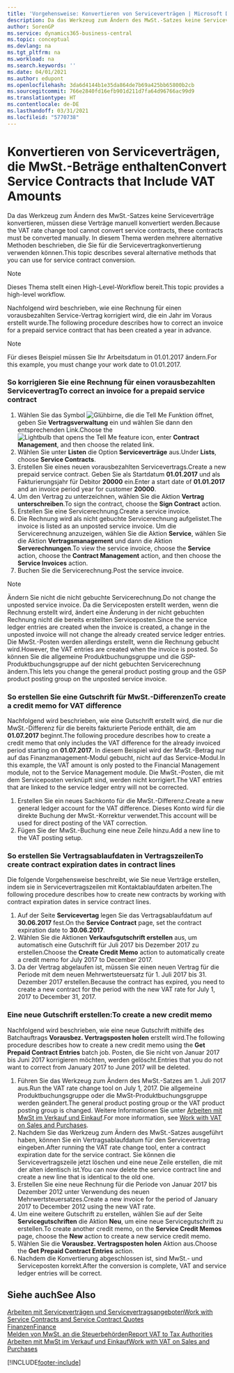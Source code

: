 ```yaml
---
title: 'Vorgehensweise: Konvertieren von Serviceverträgen | Microsoft Docs'
description: Da das Werkzeug zum Ändern des MwSt.-Satzes keine Serviceverträge konvertieren, müssen diese Verträge manuell konvertiert werden. In diesem Thema werden mehrere alternative Methoden beschrieben, die Sie für die Servicevertragkonvertierung verwenden können.
author: SorenGP
ms.service: dynamics365-business-central
ms.topic: conceptual
ms.devlang: na
ms.tgt_pltfrm: na
ms.workload: na
ms.search.keywords: ''
ms.date: 04/01/2021
ms.author: edupont
ms.openlocfilehash: 3da6d4144b1e35da864de7b69a425bb65800b2cb
ms.sourcegitcommit: 766e2840fd16efb901d211d7fa64d96766ac99d9
ms.translationtype: HT
ms.contentlocale: de-DE
ms.lasthandoff: 03/31/2021
ms.locfileid: "5770738"
---
```

# <a name="convert-service-contracts-that-include-vat-amounts"></a><span data-ttu-id="9e1a7-104">Konvertieren von Serviceverträgen, die MwSt.-Beträge enthalten</span><span class="sxs-lookup"><span data-stu-id="9e1a7-104">Convert Service Contracts that Include VAT Amounts</span></span>
<span data-ttu-id="9e1a7-105">Da das Werkzeug zum Ändern des MwSt.-Satzes keine Serviceverträge konvertieren, müssen diese Verträge manuell konvertiert werden.</span><span class="sxs-lookup"><span data-stu-id="9e1a7-105">Because the VAT rate change tool cannot convert service contracts, these contracts must be converted manually.</span></span> <span data-ttu-id="9e1a7-106">In diesem Thema werden mehrere alternative Methoden beschrieben, die Sie für die Servicevertragkonvertierung verwenden können.</span><span class="sxs-lookup"><span data-stu-id="9e1a7-106">This topic describes several alternative methods that you can use for service contract conversion.</span></span>  

> [!NOTE]  
>  <span data-ttu-id="9e1a7-107">Dieses Thema stellt einen High-Level-Workflow bereit.</span><span class="sxs-lookup"><span data-stu-id="9e1a7-107">This topic provides a high-level workflow.</span></span>  

 <span data-ttu-id="9e1a7-108">Nachfolgend wird beschrieben, wie eine Rechnung für einen vorausbezahlten Service-Vertrag korrigiert wird, die ein Jahr im Voraus erstellt wurde.</span><span class="sxs-lookup"><span data-stu-id="9e1a7-108">The following procedure describes how to correct an invoice for a prepaid service contract that has been created a year in advance.</span></span>  

> [!NOTE]  
>  <span data-ttu-id="9e1a7-109">Für dieses Beispiel müssen Sie Ihr Arbeitsdatum in 01.01.2017 ändern.</span><span class="sxs-lookup"><span data-stu-id="9e1a7-109">For this example, you must change your work date to 01.01.2017.</span></span>  

### <a name="to-correct-an-invoice-for-a-prepaid-service-contract"></a><span data-ttu-id="9e1a7-110">So korrigieren Sie eine Rechnung für einen vorausbezahlten Servicevertrag</span><span class="sxs-lookup"><span data-stu-id="9e1a7-110">To correct an invoice for a prepaid service contract</span></span>  
1. <span data-ttu-id="9e1a7-111">Wählen Sie das Symbol ![Glühbirne, die die Tell Me Funktion öffnet](media/ui-search/search_small.png "Was möchten Sie tun?"), geben Sie **Vertragsverwaltung** ein und wählen Sie dann den entsprechenden Link.</span><span class="sxs-lookup"><span data-stu-id="9e1a7-111">Choose the ![Lightbulb that opens the Tell Me feature](media/ui-search/search_small.png "Tell me what you want to do") icon, enter **Contract Management**, and then choose the related link.</span></span>  
2. <span data-ttu-id="9e1a7-112">Wählen Sie unter **Listen** die Option **Serviceverträge** aus.</span><span class="sxs-lookup"><span data-stu-id="9e1a7-112">Under **Lists**, choose **Service Contracts**.</span></span>  
3. <span data-ttu-id="9e1a7-113">Erstellen Sie eines neuen vorausbezahlten Servicevertrags.</span><span class="sxs-lookup"><span data-stu-id="9e1a7-113">Create a new prepaid service contract.</span></span> <span data-ttu-id="9e1a7-114">Geben Sie als Startdatum **01.01.2017** und als Fakturierungsjahr für Debitor **20000** ein.</span><span class="sxs-lookup"><span data-stu-id="9e1a7-114">Enter a start date of **01.01.2017** and an invoice period year for customer **20000**.</span></span>  
4. <span data-ttu-id="9e1a7-115">Um den Vertrag zu unterzeichnen, wählen Sie die Aktion **Vertrag unterschreiben**.</span><span class="sxs-lookup"><span data-stu-id="9e1a7-115">To sign the contract, choose the **Sign Contract** action.</span></span>  
5. <span data-ttu-id="9e1a7-116">Erstellen Sie eine Servicerechnung.</span><span class="sxs-lookup"><span data-stu-id="9e1a7-116">Create a service invoice.</span></span>
6. <span data-ttu-id="9e1a7-117">Die Rechnung wird als nicht gebuchte Servicerechnung aufgelistet.</span><span class="sxs-lookup"><span data-stu-id="9e1a7-117">The invoice is listed as an unposted service invoice.</span></span> <span data-ttu-id="9e1a7-118">Um die Servicerechnung anzuzeigen, wählen Sie die Aktion **Service**, wählen Sie die Aktion **Vertragsmanagement** und dann die Aktion **Serverechnungen**.</span><span class="sxs-lookup"><span data-stu-id="9e1a7-118">To view the service invoice, choose the **Service** action, choose the **Contract Management** action, and then choose the **Service Invoices** action.</span></span>  
7. <span data-ttu-id="9e1a7-119">Buchen Sie die Servicerechnung.</span><span class="sxs-lookup"><span data-stu-id="9e1a7-119">Post the service invoice.</span></span>  

> [!NOTE]  
>  <span data-ttu-id="9e1a7-120">Ändern Sie nicht die nicht gebuchte Servicerechnung.</span><span class="sxs-lookup"><span data-stu-id="9e1a7-120">Do not change the unposted service invoice.</span></span> <span data-ttu-id="9e1a7-121">Da die Serviceposten erstellt werden, wenn die Rechnung erstellt wird, ändert eine Änderung in der nicht gebuchten Rechnung nicht die bereits erstellten Serviceposten.</span><span class="sxs-lookup"><span data-stu-id="9e1a7-121">Since the service ledger entries are created when the invoice is created, a change in the unposted invoice will not change the already created service ledger entries.</span></span> <span data-ttu-id="9e1a7-122">Die MwSt.-Posten werden allerdings erstellt, wenn die Rechnung gebucht wird.</span><span class="sxs-lookup"><span data-stu-id="9e1a7-122">However, the VAT entries are created when the invoice is posted.</span></span> <span data-ttu-id="9e1a7-123">So können Sie die allgemeine Produktbuchungsgruppe und die GSP-Produktbuchungsgruppe auf der nicht gebuchten Servicerechnung ändern.</span><span class="sxs-lookup"><span data-stu-id="9e1a7-123">This lets you change the general product posting group and the GSP product posting group on the unposted service invoice.</span></span>  

### <a name="to-create-a-credit-memo-for-vat-difference"></a><span data-ttu-id="9e1a7-124">So erstellen Sie eine Gutschrift für MwSt.-Differenzen</span><span class="sxs-lookup"><span data-stu-id="9e1a7-124">To create a credit memo for VAT difference</span></span>  
<span data-ttu-id="9e1a7-125">Nachfolgend wird beschrieben, wie eine Gutschrift erstellt wird, die nur die MwSt.-Differenz für die bereits fakturierte Periode enthält, die am **01.07.2017** beginnt.</span><span class="sxs-lookup"><span data-stu-id="9e1a7-125">The following procedure describes how to create a credit memo that only includes the VAT difference for the already invoiced period starting on **01.07.2017**.</span></span> <span data-ttu-id="9e1a7-126">In diesem Beispiel wird der MwSt.-Betrag nur auf das Finanzmanagement-Modul gebucht, nicht auf das Service-Modul.</span><span class="sxs-lookup"><span data-stu-id="9e1a7-126">In this example, the VAT amount is only posted to the Financial Management module, not to the Service Management module.</span></span> <span data-ttu-id="9e1a7-127">Die MwSt.-Posten, die mit dem Serviceposten verknüpft sind, werden nicht korrigiert.</span><span class="sxs-lookup"><span data-stu-id="9e1a7-127">The VAT entries that are linked to the service ledger entry will not be corrected.</span></span>  

1. <span data-ttu-id="9e1a7-128">Erstellen Sie ein neues Sachkonto für die MwSt.-Differenz.</span><span class="sxs-lookup"><span data-stu-id="9e1a7-128">Create a new general ledger account for the VAT difference.</span></span> <span data-ttu-id="9e1a7-129">Dieses Konto wird für die direkte Buchung der MwSt.-Korrektur verwendet.</span><span class="sxs-lookup"><span data-stu-id="9e1a7-129">This account will be used for direct posting of the VAT correction.</span></span>  
2. <span data-ttu-id="9e1a7-130">Fügen Sie der MwSt.-Buchung eine neue Zeile hinzu.</span><span class="sxs-lookup"><span data-stu-id="9e1a7-130">Add a new line to the VAT posting setup.</span></span>  

### <a name="to-create-contract-expiration-dates-in-contract-lines"></a><span data-ttu-id="9e1a7-131">So erstellen Sie Vertragsablaufdaten in Vertragszeilen</span><span class="sxs-lookup"><span data-stu-id="9e1a7-131">To create contract expiration dates in contract lines</span></span>  
<span data-ttu-id="9e1a7-132">Die folgende Vorgehensweise beschreibt, wie Sie neue Verträge erstellen, indem sie in Servicevertragszeilen mit Kontaktablaufdaten arbeiten.</span><span class="sxs-lookup"><span data-stu-id="9e1a7-132">The following procedure describes how to create new contracts by working with contract expiration dates in service contract lines.</span></span>  

1. <span data-ttu-id="9e1a7-133">Auf der Seite **Servicevertag** legen Sie das Vertragsablaufdatum auf **30.06.2017** fest.</span><span class="sxs-lookup"><span data-stu-id="9e1a7-133">On the **Service Contract** page, set the contract expiration date to **30.06.2017**.</span></span>  
2. <span data-ttu-id="9e1a7-134">Wählen Sie die Aktionen **Verkaufsgutschrift erstellen** aus, um automatisch eine Gutschrift für Juli 2017 bis Dezember 2017 zu erstellen.</span><span class="sxs-lookup"><span data-stu-id="9e1a7-134">Choose the **Create Credit Memo** action to automatically create a credit memo for July 2017 to December 2017.</span></span>  
3. <span data-ttu-id="9e1a7-135">Da der Vertrag abgelaufen ist, müssen Sie einen neuen Vertrag für die Periode mit dem neuen Mehrwertsteuersatz für 1. Juli 2017 bis 31. Dezember 2017 erstellen.</span><span class="sxs-lookup"><span data-stu-id="9e1a7-135">Because the contract has expired, you need to create a new contract for the period with the new VAT rate for July 1, 2017 to December 31, 2017.</span></span>  

### <a name="to-create-a-new-credit-memo"></a><span data-ttu-id="9e1a7-136">Eine neue Gutschrift erstellen:</span><span class="sxs-lookup"><span data-stu-id="9e1a7-136">To create a new credit memo</span></span>  
<span data-ttu-id="9e1a7-137">Nachfolgend wird beschrieben, wie eine neue Gutschrift mithilfe des Batchauftrags **Vorausbez. Vertragsposten holen** erstellt wird.</span><span class="sxs-lookup"><span data-stu-id="9e1a7-137">The following procedure describes how to create a new credit memo using the **Get Prepaid Contract Entries** batch job.</span></span> <span data-ttu-id="9e1a7-138">Posten, die Sie nicht von Januar 2017 bis Juni 2017 korrigieren möchten, werden gelöscht.</span><span class="sxs-lookup"><span data-stu-id="9e1a7-138">Entries that you do not want to correct from January 2017 to June 2017 will be deleted.</span></span>  

1. <span data-ttu-id="9e1a7-139">Führen Sie das Werkzeug zum Ändern des MwSt.-Satzes am 1. Juli 2017 aus.</span><span class="sxs-lookup"><span data-stu-id="9e1a7-139">Run the VAT rate change tool on July 1, 2017.</span></span> <span data-ttu-id="9e1a7-140">Die allgemeine Produktbuchungsgruppe oder die MwSt-Produktbuchungsgruppe werden geändert.</span><span class="sxs-lookup"><span data-stu-id="9e1a7-140">The general product posting group or the VAT product posting group is changed.</span></span> <span data-ttu-id="9e1a7-141">Weitere Informationen Sie unter [Arbeiten mit MwSt im Verkauf und Einkauf](finance-work-with-vat.md).</span><span class="sxs-lookup"><span data-stu-id="9e1a7-141">For more information, see [Work with VAT on Sales and Purchases](finance-work-with-vat.md).</span></span>  
2. <span data-ttu-id="9e1a7-142">Nachdem Sie das Werkzeug zum Ändern des MwSt.-Satzes ausgeführt haben, können Sie ein Vertragsablaufdatum für den Servicevertrag eingeben.</span><span class="sxs-lookup"><span data-stu-id="9e1a7-142">After running the VAT rate change tool, enter a contract expiration date for the service contract.</span></span> <span data-ttu-id="9e1a7-143">Sie können die Servicevertragszeile jetzt löschen und eine neue Zeile erstellen, die mit der alten identisch ist.</span><span class="sxs-lookup"><span data-stu-id="9e1a7-143">You can now delete the service contract line and create a new line that is identical to the old one.</span></span>  
3. <span data-ttu-id="9e1a7-144">Erstellen Sie eine neue Rechnung für die Periode von Januar 2017 bis Dezember 2012 unter Verwendung des neuen Mehrwertsteuersatzes.</span><span class="sxs-lookup"><span data-stu-id="9e1a7-144">Create a new invoice for the period of January 2017 to December 2012 using the new VAT rate.</span></span>  
4. <span data-ttu-id="9e1a7-145">Um eine weitere Gutschrift zu erstellen, wählen Sie auf der Seite **Servicegutschriften** die Aktion **Neu**, um eine neue Servicegutschrift zu erstellen.</span><span class="sxs-lookup"><span data-stu-id="9e1a7-145">To create another credit memo, on the **Service Credit Memos** page, choose the **New** action to create a new service credit memo.</span></span>  
5. <span data-ttu-id="9e1a7-146">Wählen Sie die **Vorausbez. Vertragsposten holen** Aktion aus.</span><span class="sxs-lookup"><span data-stu-id="9e1a7-146">Choose the **Get Prepaid Contract Entries** action.</span></span>  
6. <span data-ttu-id="9e1a7-147">Nachdem die Konvertierung abgeschlossen ist, sind MwSt.- und Serviceposten korrekt.</span><span class="sxs-lookup"><span data-stu-id="9e1a7-147">After the conversion is complete, VAT and service ledger entries will be correct.</span></span>  

## <a name="see-also"></a><span data-ttu-id="9e1a7-148">Siehe auch</span><span class="sxs-lookup"><span data-stu-id="9e1a7-148">See Also</span></span>  
[<span data-ttu-id="9e1a7-149">Arbeiten mit Serviceverträgen und Servicevertragsangeboten</span><span class="sxs-lookup"><span data-stu-id="9e1a7-149">Work with Service Contracts and Service Contract Quotes</span></span>](service-how-to-create-service-contracts-and-service-contract-quotes.md)  
[<span data-ttu-id="9e1a7-150">Finanzen</span><span class="sxs-lookup"><span data-stu-id="9e1a7-150">Finance</span></span>](finance.md)  
[<span data-ttu-id="9e1a7-151">Melden von MwSt. an die Steuerbehörden</span><span class="sxs-lookup"><span data-stu-id="9e1a7-151">Report VAT to Tax Authorities</span></span>](finance-how-report-vat.md)  
[<span data-ttu-id="9e1a7-152">Arbeiten mit MwSt im Verkauf und Einkauf</span><span class="sxs-lookup"><span data-stu-id="9e1a7-152">Work with VAT on Sales and Purchases</span></span>](finance-work-with-vat.md)  


[!INCLUDE[footer-include](includes/footer-banner.md)]